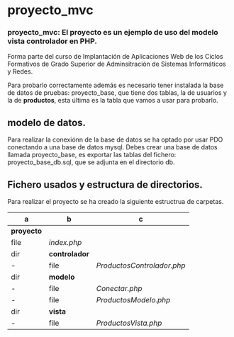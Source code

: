 # proyecto_mvc

### proyecto_mvc: El proyecto es un ejemplo de uso del modelo vista controlador en PHP.

Forma parte del curso de Implantación de Aplicaciones Web de los Ciclos Formativos de Grado Superior de Adminsitración de Sistemas Informáticos y Redes.

Para probarlo correctamente además es necesario tener instalada la base de datos de pruebas: proyecto_base, que tiene dos tablas, la de usuarios y la de **productos**, esta última es la tabla que vamos a usar para probarlo.

## modelo de datos.
Para realizar la conexiónn de la base de datos se ha optado por usar PDO conectando a una base de datos mysql.
Debes crear una base de datos llamada proyecto_base, es exportar las tablas del fichero: proyecto_base_db.sql, que se adjunta en el directorio db.

## Fichero usados y estructura de directorios.
Para realizar el proyecto se ha creado la siguiente estructrua de carpetas.

a | b | c
------|--------|-------
**proyecto**  | |
file|*index.php*| 
dir |**controlador**|
 -|file |*ProductosControlador.php*
dir |**modelo**|
 -|file |*Conectar.php*
 -|file |*ProductosModelo.php*
dir |**vista**|
 -|file|*ProductosVista.php*
  
